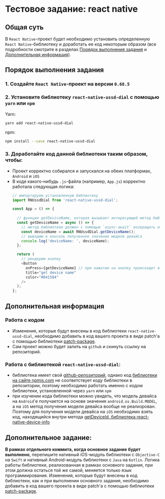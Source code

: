 # Тестовое задание: react native

## Общая суть
В `React Native`-проект будет необходимо установить определенную `React Native`-библиотеку и доработать ее код некоторым образом (все подробности смотрите в разделах [Порядок выполнения задания](#порядок-выполнения-задания) и [Дополнительная информация](#дополнительная-информация)).

## Порядок выполнения задания

### 1. Создайте `React Native`-проект на версии `0.68.5`
### 2. Установите библиотеку `react-native-ussd-dial` с помощью `yarn` или `npm`

Yarn:

```sh
yarn add react-native-ussd-dial
```

npm:

```sh
npm install --save react-native-ussd-dial
```
### 3. Доработайте код данной библиотеки таким образом, чтобы:
* Проект корректно собирался и запускался на обеих платформах, `Android` и `iOS`
* В коде какого-нибудь `.js`-файла (например, `App.js`) корректно работала следующая логика:
  ```js
  // импортируем установленную библиотеку
  import RNUssdDial from 'react-native-ussd-dial';

  const App = () => {
    
    // функция getDeviceName, которая вызывает интересующий метод библиотеки
    const getDeviceName = async () => {
      // метод библиотеки должен с помощью `async-await` возвращать из нативного кода (Java, Obj-C) строковое значение модели девайса
      const deviceName = await RNUssdDial.getDeviceName();
      // выводим в консоль полученное значение модели девайса
      console.log('deviceName: ', deviceName);
    };

    return (
      // рендерим кнопку
      <Button
        onPress={getDeviceName} // при нажатии на кнопку происходит вызов функции getDeviceName
        title="get device name"
        color="#841584"
      />
    );
  };
  ```

## Дополнительная информация
### Работа с кодом
* Изменения, которые будут внесены в код библиотеки `react-native-ussd-dial`, необходимо добавить в код вашего проекта в виде patch'а с помощью библиотеки [patch-package](https://www.npmjs.com/package/patch-package).
* Сам проект можно будет залить на `github` и скинуть ссылку на репозиторий.

### Работа с библиотекой `react-native-ussd-dial`:
* библиотека имеет свой [github-репозиторий](https://github.com/Kwamena-S/react-native-ussd-dial), однако код [библиотеки на сайте npmjs.com](https://www.npmjs.com/package/react-native-ussd-dial) не соответствует коду библиотеки в репозитории, поэтому необходимо работать именно с кодом библиотеки, установленной через `yarn` или `npm`
* при изучении кода библиотеки можно увидеть, что модель девайса на `Android`'е получается на основе значения `android.os.Build.MODEL`, а на `iOS` метод получения модели девайса вообще не реализрован. Поэтому для получения модели девайса на `iOS` необходимо взять код, находящийся внутри метода [getDeviceId, библиотека react-native-device-info](https://github.com/react-native-device-info/react-native-device-info/blob/master/ios/RNDeviceInfo/RNDeviceInfo.m#L386-L395)

## Дополнительное задание:
**В рамках отдельного коммита, когда основное задание будет выполнено**, перепишите нативный iOS-модуль библиотеки с `Objective-C` на `Swift` и нативный Android-модуль библиотеки с `Java` на `Kotlin`. Логика работы библиотеки, реализованная в рамках основного задания, при этом должна остаться той же самой, меняется только язык программирования. Изменения, которые будут внесены в код библиотеки, как и при выполнении основного задания, необходимо добавить в код вашего проекта в виде patch'а с помощью библиотеки [patch-package](https://www.npmjs.com/package/patch-package).
